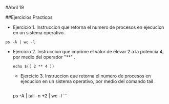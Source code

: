 #Abril 19

##Ejercicios Practicos

- Ejercicio 1.
Instruccion que retorna el numero de procesos en ejecucion en un sistema operativo.

```
ps -A | wc -l	
```

- Ejercicio 2.
Instruccion que imprime el valor de elevar 2 a la potencia 4, por medio del operador "**" .

	```
	echo $(( 2 ** 4 ))
	```

	- Ejercicio 3.
	Instruccion que retorna el numero de procesos en ejecucion en un sistema operativo, por medio del comando tail .

        ```
	ps -A | tail -n +2 | wc -l
        ```

